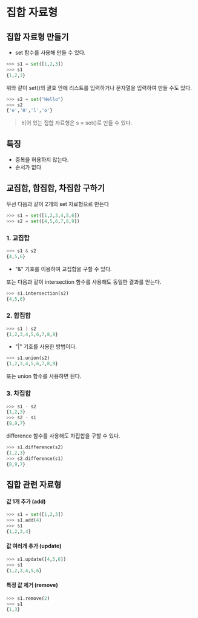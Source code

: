 # 집합 자료형

## 집합 자료형 만들기

- set 함수를 사용해 만들 수 있다.

```python
>>> s1 = set([1,2,3])
>>> s1
{1,2,3}
```

위와 같이 set()의 괄호 안에 리스트를 입력하거나 문자열을 입력하여 만들 수도 있다.

```python
>>> s2 = set("Hello")
>>> s2
{'e','H','l','o'}
```

> 비어 있는 집합 자료형은 s = set()로 만들 수 있다.

## 특징

- 중복을 허용하지 않는다.
- 순서가 없다

## 교집합, 합집합, 차집합 구하기

우선 다음과 같이 2개의 set 자료형으르 만든다

```python
>>> s1 = set([1,2,3,4,5,6])
>>> s2 = set([4,5,6,7,8,9])
```

### 1. 교집합

```python
>>> s1 & s2
{4,5,6}
```

- "&" 기호를 이용하여 교집합을 구할 수 있다.

또는 다음과 같이 intersection 함수를 사용해도 동일한 결과를 얻는다.

```python
>>> s1.intersection(s2)
{4,5,6}
```

### 2. 합집합

```python
>>> s1 | s2
{1,2,3,4,5,6,7,8,9}
```

- "|" 기호를 사용한 방법이다.

```python
>>> s1.union(s2)
{1,2,3,4,5,6,7,8,9}
```

또는 union 함수를 사용하면 된다.

### 3. 차집합

```python
>>> s1 - s2
{1,2,3}
>>> s2 - s1
{8,9,7}
```

difference 함수를 사용해도 차집합을 구할 수 있다.

```python
>>> s1.difference(s2)
{1,2,3}
>>> s2.difference(s1)
{8,9,7}
```

## 집합 관련 자료형

#### 값 1개 추가 (add)

```python
>>> s1 = set([1,2,3])
>>> s1.add(4)
>>> s1
{1,2,3,4}
```

#### 값 여러개 추가 (update)

```python
>>> s1.update([4,5,6])
>>> s1
{1,2,3,4,5,6}
```

#### 특정 값 제거 (remove)

```python
>>> s1.remove(2)
>>> s1
{1,3}
```
